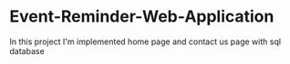 # Event-Reminder-Web-Application
In this project I'm implemented home page and contact us page with sql database 
